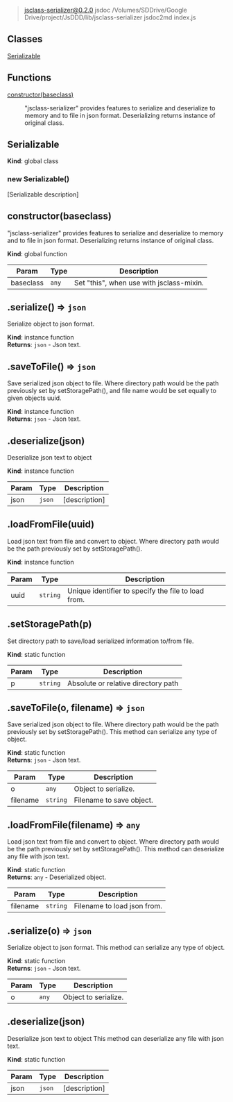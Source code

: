 
> jsclass-serializer@0.2.0 jsdoc /Volumes/SDDrive/Google Drive/project/JsDDD/lib/jsclass-serializer
> jsdoc2md index.js

## Classes

<dl>
<dt><a href="#Serializable">Serializable</a></dt>
<dd></dd>
</dl>

## Functions

<dl>
<dt><a href="#constructor">constructor(baseclass)</a></dt>
<dd><p>&quot;jsclass-serializer&quot; provides features to serialize and deserialize to memory
and to file in json format.  Deserializing returns instance of original class.</p>
</dd>
</dl>

<a name="Serializable"></a>

## Serializable
**Kind**: global class  
<a name="new_Serializable_new"></a>

### new Serializable()
[Serializable description]

<a name="constructor"></a>

## constructor(baseclass)
"jsclass-serializer" provides features to serialize and deserialize to memory
and to file in json format.  Deserializing returns instance of original class.

**Kind**: global function  

| Param | Type | Description |
| --- | --- | --- |
| baseclass | <code>any</code> | Set "this", when use with jsclass-mixin. |

<a name="serialize"></a>

## .serialize() ⇒ <code>json</code>
Serialize object to json format.

**Kind**: instance function  
**Returns**: <code>json</code> - Json text.  
<a name="saveToFile"></a>

## .saveToFile() ⇒ <code>json</code>
Save serialized json object to file.  Where directory path would be the
path previously set by setStoragePath(), and file name would be set equally
to given objects uuid.

**Kind**: instance function  
**Returns**: <code>json</code> - Json text.  
<a name="deserialize"></a>

## .deserialize(json)
Deserialize json text to object

**Kind**: instance function  

| Param | Type | Description |
| --- | --- | --- |
| json | <code>json</code> | [description] |

<a name="loadFromFile"></a>

## .loadFromFile(uuid)
Load json text from file and convert to object. Where directory path would
be the path previously set by setStoragePath().

**Kind**: instance function  

| Param | Type | Description |
| --- | --- | --- |
| uuid | <code>string</code> | Unique identifier to specify the file to load from. |

<a name="setStoragePath"></a>

## .setStoragePath(p)
Set directory path to save/load serialized information to/from file.

**Kind**: static function  

| Param | Type | Description |
| --- | --- | --- |
| p | <code>string</code> | Absolute or relative directory path |

<a name="saveToFile"></a>

## .saveToFile(o, filename) ⇒ <code>json</code>
Save serialized json object to file.  Where directory path would be the
path previously set by setStoragePath().
This method can serialize any type of object.

**Kind**: static function  
**Returns**: <code>json</code> - Json text.  

| Param | Type | Description |
| --- | --- | --- |
| o | <code>any</code> | Object to serialize. |
| filename | <code>string</code> | Filename to save object. |

<a name="loadFromFile"></a>

## .loadFromFile(filename) ⇒ <code>any</code>
Load json text from file and convert to object. Where directory path would
be the path previously set by setStoragePath().
This method can deserialize any file with json text.

**Kind**: static function  
**Returns**: <code>any</code> - Deserialized object.  

| Param | Type | Description |
| --- | --- | --- |
| filename | <code>string</code> | Filename to load json from. |

<a name="serialize"></a>

## .serialize(o) ⇒ <code>json</code>
Serialize object to json format.
This method can serialize any type of object.

**Kind**: static function  
**Returns**: <code>json</code> - Json text.  

| Param | Type | Description |
| --- | --- | --- |
| o | <code>any</code> | Object to serialize. |

<a name="deserialize"></a>

## .deserialize(json)
Deserialize json text to object
This method can deserialize any file with json text.

**Kind**: static function  

| Param | Type | Description |
| --- | --- | --- |
| json | <code>json</code> | [description] |

